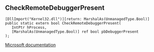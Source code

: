 ## CheckRemoteDebuggerPresent

```
[DllImport("Kernel32.dll")][return: MarshalAs(UnmanagedType.Bool)]
public static extern bool CheckRemoteDebuggerPresent(
   IntPtr hProcess,
   [MarshalAs(UnmanagedType.Bool)] ref bool pbDebuggerPresent
);
```

[Microsoft documentation](https://docs.microsoft.com/en-us/windows/win32/api/processthreadsapi/nf-processthreadsapi-checkremotedebuggerpresent)
